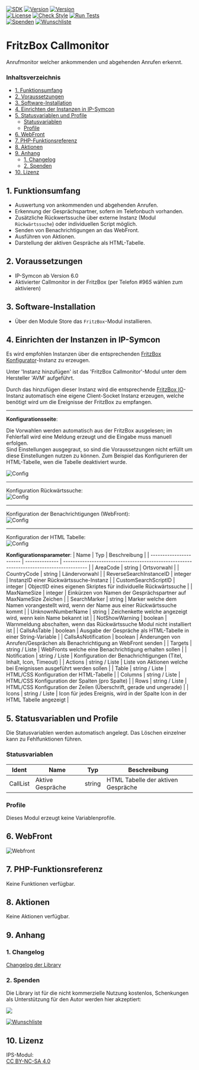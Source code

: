 [![SDK](https://img.shields.io/badge/Symcon-PHPModul-red.svg)](https://www.symcon.de/service/dokumentation/entwicklerbereich/sdk-tools/sdk-php/)
[![Version](https://img.shields.io/badge/Modul%20version-0.80-blue.svg)]()
[![Version](https://img.shields.io/badge/Symcon%20Version-6.0%20%3E-green.svg)](https://community.symcon.de/t/ip-symcon-6-0-testing/44478)  
[![License](https://img.shields.io/badge/License-CC%20BY--NC--SA%204.0-green.svg)](https://creativecommons.org/licenses/by-nc-sa/4.0/)
[![Check Style](https://github.com/Nall-chan/FritzBox/workflows/Check%20Style/badge.svg)](https://github.com/Nall-chan/FritzBox/actions) [![Run Tests](https://github.com/Nall-chan/FritzBox/workflows/Run%20Tests/badge.svg)](https://github.com/Nall-chan/FritzBox/actions)  
[![Spenden](https://www.paypalobjects.com/de_DE/DE/i/btn/btn_donate_SM.gif)](#2-spenden)
[![Wunschliste](https://img.shields.io/badge/Wunschliste-Amazon-ff69fb.svg)](#2-spenden)  

# FritzBox Callmonitor <!-- omit in toc -->
Anrufmonitor welcher ankommenden und abgehenden Anrufen erkennt.  

### Inhaltsverzeichnis <!-- omit in toc -->

- [1. Funktionsumfang](#1-funktionsumfang)
- [2. Voraussetzungen](#2-voraussetzungen)
- [3. Software-Installation](#3-software-installation)
- [4. Einrichten der Instanzen in IP-Symcon](#4-einrichten-der-instanzen-in-ip-symcon)
- [5. Statusvariablen und Profile](#5-statusvariablen-und-profile)
  - [Statusvariablen](#statusvariablen)
  - [Profile](#profile)
- [6. WebFront](#6-webfront)
- [7. PHP-Funktionsreferenz](#7-php-funktionsreferenz)
- [8. Aktionen](#8-aktionen)
- [9. Anhang](#9-anhang)
  - [1. Changelog](#1-changelog)
  - [2. Spenden](#2-spenden)
- [10. Lizenz](#10-lizenz)

## 1. Funktionsumfang

* Auswertung von ankommenden und abgehenden Anrufen.
* Erkennung der Gesprächspartner, sofern im Telefonbuch vorhanden.
* Zusätzliche Rückwertssuche über externe Instanz (Modul `Rückwärtssuche`) oder individuellen Script möglich.
* Senden von Benachrichtigungen an das WebFront.
* Ausführen von Aktionen.
* Darstellung der aktiven Gespräche als HTML-Tabelle.

## 2. Voraussetzungen

- IP-Symcon ab Version 6.0
- Aktivierter Callmonitor in der FritzBox (per Telefon #96*5* wählen zum aktivieren)

## 3. Software-Installation

* Über den Module Store das `FritzBox`-Modul installieren.

## 4. Einrichten der Instanzen in IP-Symcon

 Es wird empfohlen Instanzen über die entsprechenden [FritzBox Konfigurator](../FritzBox%20Configurator/README.md)-Instanz zu erzeugen.  
 
 Unter 'Instanz hinzufügen' ist das 'FritzBox Callmonitor'-Modul unter dem Hersteller 'AVM' aufgeführt.

Durch das hinzufügen dieser Instanz wird die entsprechende [FritzBox IO](../FritzBox%20IO/README.md)-Instanz automatisch eine eigene Client-Socket Instanz erzeugen, welche benötigt wird um die Ereignisse der FritzBox zu empfangen.  

----
__Konfigurationsseite__:  

Die Vorwahlen werden automatisch aus der FritzBox ausgelesen; im Fehlerfall wird eine Meldung erzeugt und die Eingabe muss manuell erfolgen.  
Sind Einstellungen ausgegraut, so sind die Voraussetzungen nicht erfüllt um diese Einstellungen nutzen zu können.
Zum Beispiel das Konfigurieren der HTML-Tabelle, wen die Tabelle deaktiviert wurde.  

![Config](imgs/config1.png)

---  
Konfiguration Rückwärtssuche:  
![Config](imgs/config2.png)

---
Konfiguration der Benachrichtigungen (WebFront):  
![Config](imgs/config3.png)

---
Konfiguration der HTML Tabelle:  
![Config](imgs/config4.png)

__Konfigurationsparameter__: 
| Name                    | Typ            | Beschreibung                                                                             |
| ----------------------- | -------------- | ---------------------------------------------------------------------------------------- |
| AreaCode                | string         | Ortsvorwahl                                                                              |
| CountryCode             | string         | Ländervorwahl                                                                            |
| ReverseSearchInstanceID | integer        | InstanzID einer Rückwärtssuche-Instanz                                                   |
| CustomSearchScriptID    | integer        | ObjectID eines eigenen Skriptes für individuelle Rückwärtssuche                          |
| MaxNameSize             | integer        | Einkürzen von Namen der Gesprächspartner auf MaxNameSize Zeichen                         |
| SearchMarker            | string         | Marker welche dem Namen vorangestellt wird, wenn der Name aus einer Rückwärtssuche kommt |
| UnknownNumberName       | string         | Zeichenkette welche angezeigt wird, wenn kein Name bekannt ist                           |
| NotShowWarning          | boolean        | Warnmeldung abschalten, wenn das Rückwärtssuche Modul nicht installiert ist              |
| CallsAsTable            | boolean        | Ausgabe der Gespräche als HTML-Tabelle in einer String-Variable                          |
| CallsAsNotification     | boolean        | Änderungen von Anrufen/Gesprächen als Benachrichtigung an WebFront senden                |
| Targets                 | string / Liste | WebFronts welche eine Benachrichtigung erhalten sollen                                   |
| Notification            | string / Liste | Konfiguration der Benachrichtigungen (Titel, Inhalt, Icon, Timeout)                      |
| Actions                 | string / Liste | Liste von Aktionen welche bei Ereignissen ausgeführt werden sollen                       |
| Table                   | string / Liste | HTML/CSS Konfiguration der HTML-Tabelle                                                  |
| Columns                 | string / Liste | HTML/CSS Konfiguration der Spalten (pro Spalte)                                          |
| Rows                    | string / Liste | HTML/CSS Konfiguration der Zeilen (Überschrift, gerade und ungerade)                     |
| Icons                   | string / Liste | Icon für jedes Ereignis, wird in der Spalte Icon in der HTML Tabelle angezeigt           |


## 5. Statusvariablen und Profile

Die Statusvariablen werden automatisch angelegt. Das Löschen einzelner kann zu Fehlfunktionen führen.

### Statusvariablen
| Ident    | Name             | Typ    | Beschreibung                       |
| -------- | ---------------- | ------ | ---------------------------------- |
| CallList | Aktive Gespräche | string | HTML Tabelle der aktiven Gespräche |


### Profile

Dieses Modul erzeugt keine Variablenprofile.  

## 6. WebFront

![Webfront](imgs/webfront.png)

## 7. PHP-Funktionsreferenz

Keine Funktionen verfügbar. 

## 8. Aktionen

Keine Aktionen verfügbar.

## 9. Anhang

### 1. Changelog

[Changelog der Library](../README.md#changelog)

### 2. Spenden

  Die Library ist für die nicht kommerzielle Nutzung kostenlos, Schenkungen als Unterstützung für den Autor werden hier akzeptiert:  

<a href="https://www.paypal.com/donate?hosted_button_id=G2SLW2MEMQZH2" target="_blank"><img src="https://www.paypalobjects.com/de_DE/DE/i/btn/btn_donate_LG.gif" border="0" /></a>  

[![Wunschliste](https://img.shields.io/badge/Wunschliste-Amazon-ff69fb.svg)](https://www.amazon.de/hz/wishlist/ls/YU4AI9AQT9F?ref_=wl_share) 

## 10. Lizenz

  IPS-Modul:  
  [CC BY-NC-SA 4.0](https://creativecommons.org/licenses/by-nc-sa/4.0/)  

